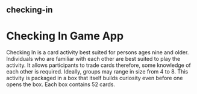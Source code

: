 ## checking-in
# Checking In Game App

Checking In is a card activity best suited for persons ages nine and older. Individuals who are familiar with each other are best suited to play the activity. It allows
participants to trade cards therefore, some knowledge of each other is required. Ideally, groups may range in size from 4 to 8. This activity is packaged in a box that
itself builds curiosity even before one opens the box. Each box contains 52 cards.
